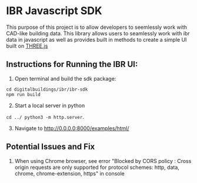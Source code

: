 # IBR Javascript SDK

This purpose of this project is to allow developers to seemlessly work with CAD-like building data. This library allows users to seamlessly work with ibr data in javascript as well as provides built in methods to create a simple UI built on [THREE.js](https://github.com/mrdoob/three.js/)

## Instructions for Running the IBR UI:

1. Open terminal and build the sdk package:

```
cd digitalbuildings/ibr/ibr-sdk
npm run build
```

2. Start a local server in python

`cd ../ python3 -m http.server`.

3. Navigate to http://0.0.0.0:8000/examples/html/

## Potential Issues and Fix

1. When using Chrome browser, see error "Blocked by CORS policy : Cross origin requests are only supported for protocol schemes: http, data, chrome, chrome-extension, https" in console
